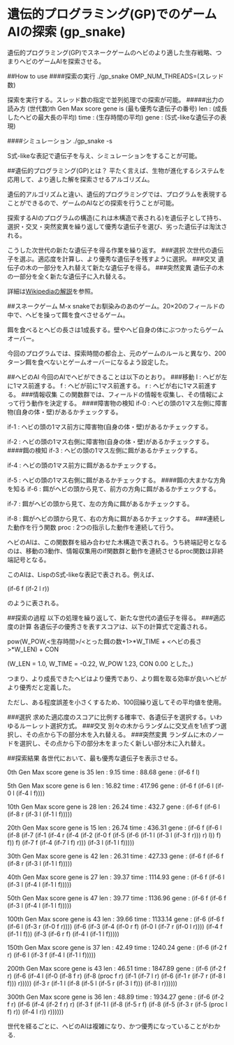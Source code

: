 遺伝的プログラミング(GP)でのゲームAIの探索
(gp_snake)
========

遺伝的プログラミング(GP)でスネークゲームのヘビのより適した生存戦略、つまりヘビのゲームAIを探索させる。

##How to use
####探索の実行
./gp_snake OMP_NUM_THREADS=(スレッド数)

探索を実行する。スレッド数の指定で並列処理での探索が可能。
#####出力の読み方
(世代数)th Gen Max score gene is (最も優秀な遺伝子の番号)	 len : (成長したヘビの最大長の平均)	time : (生存時間の平均)	gene : (S式-likeな遺伝子の表現)

####シミュレーション
./gp_snake -s 

S式-likeな表記で遺伝子を与え、シミュレーションをすることが可能。

##遺伝的プログラミング(GP)とは？
平たく言えば、生物が進化するシステムを応用して、より適した解を探索させるアルゴリズム。

遺伝的アルゴリズムと違い、遺伝的プログラミングでは、プログラムを表現することができるので、ゲームのAIなどの探索を行うことが可能。

探索するAIのプログラムの構造(これは木構造で表される)を遺伝子として持ち、選択・交叉・突然変異を繰り返して優秀な遺伝子を選び、劣った遺伝子は淘汰される。

こうした次世代の新たな遺伝子を得る作業を繰り返す。
###選択
次世代の遺伝子を選ぶ。適応度を計算し、より優秀な遺伝子を残すように選択。
###交叉
遺伝子の木の一部分を入れ替えて新たな遺伝子を得る。
###突然変異
遺伝子の木の一部分を全く新たな遺伝子に入れ替える。

詳細は[Wikipediaの解説](http://ja.wikipedia.org/wiki/%E9%81%BA%E4%BC%9D%E7%9A%84%E3%83%97%E3%83%AD%E3%82%B0%E3%83%A9%E3%83%9F%E3%83%B3%E3%82%B0)を参照。

##スネークゲーム
M-x snakeでお馴染みのあのゲーム。20×20のフィールドの中で、ヘビを操って餌を食べさせるゲーム。

餌を食べるとヘビの長さは1成長する。壁やヘビ自身の体にぶつかったらゲームオーバー。

今回のプログラムでは、探索時間の都合上、元のゲームのルールと異なり、200ターン餌を食べないとゲームオーバーになるよう設定した。

##ヘビのAI
今回のAIでヘビができることは以下のとおり。
###移動
l : ヘビが左に1マス前進する。
f : ヘビが前に1マス前進する。
r : ヘビが右に1マス前進する。
###情報収集
この関数群では、フィールドの情報を収集し、その情報によって行う動作を決定する。
####障害物の検知
if-0 : ヘビの頭の1マス左側に障害物(自身の体・壁)があるかチェックする。

if-1 : ヘビの頭の1マス前方に障害物(自身の体・壁)があるかチェックする。

if-2 : ヘビの頭の1マス右側に障害物(自身の体・壁)があるかチェックする。
####餌の検知
if-3 : ヘビの頭の1マス左側に餌があるかチェックする。

if-4 : ヘビの頭の1マス前方に餌があるかチェックする。

if-5 : ヘビの頭の1マス右側に餌があるかチェックする。
####餌の大まかな方角を知る
if-6 : 餌がヘビの頭から見て、前方の方角に餌があるかチェックする。

if-7 : 餌がヘビの頭から見て、左の方角に餌があるかチェックする。

if-8 : 餌がヘビの頭から見て、右の方角に餌があるかチェックする。
###連続した動作を行う関数
proc : 2つの指示した動作を連続して行う。

ヘビのAIは、この関数群を組み合わせた木構造で表される。うち終端記号となるのは、移動の3動作、情報収集用のif関数群と動作を連続させるproc関数は非終端記号となる。

このAIは、LispのS式-likeな表記で表される。例えば、

(if-6 f (if-2 l r))

のように表される。

##探索の過程
以下の処理を繰り返して、新たな世代の遺伝子を得る。
###適応度の計算
各遺伝子の優秀さを表すスコアは、以下の計算式で定義される。

pow(W_POW,<生存時間>/<とった餌の数+1>*W_TIME + <ヘビの長さ>*W_LEN) + CON

(W_LEN = 1.0, W_TIME = -0.22, W_POW 1.23, CON 0.00 とした。)

つまり、より成長できたヘビはより優秀であり、より餌を取る効率が良いヘビがより優秀だと定義した。

ただし、ある程度誤差を小さくするため、100回繰り返してその平均値を使用。

###選択
求めた適応度のスコアに比例する確率で、各遺伝子を選択する。いわゆるルーレット選択方式。
###交叉
別々の木からランダムに交叉点を1点ずつ選択し、その点から下の部分木を入れ替える。
###突然変異
ランダムに木のノードを選択し、その点から下の部分木をまったく新しい部分木に入れ替え。

##探索結果
各世代において、最も優秀な遺伝子を表示させる。

0th Gen Max score gene is 35	 len : 9.15	time : 88.68	gene : (if-6 f l)

5th Gen Max score gene is 6	 len : 16.82	time : 417.96	gene : (if-6 f (if-6 l (if-0 l (if-4 l f))))

10th Gen Max score gene is 28	 len : 26.24	time : 432.7	gene : (if-6 f (if-6 l (if-8 r (if-3 l (if-1 l f)))))

20th Gen Max score gene is 15	 len : 26.74	time : 436.31	gene : (if-6 f (if-6 l (if-8 (if-7 (if-1 (if-4 r (if-4 (if-2 (if-0 f (if-5 (if-6 (if-1 l (if-3 l (if-3 f r))) r) l)) f) f)) f) (if-7 f (if-4 (if-7 l f) r))) (if-3 l (if-1 l f)))))

30th Gen Max score gene is 42	 len : 26.31	time : 427.33	gene : (if-6 f (if-6 f (if-8 r (if-3 l (if-1 l f)))))

40th Gen Max score gene is 27	 len : 39.37	time : 1114.93	gene : (if-6 f (if-6 l (if-3 l (if-4 l (if-1 l f)))))

50th Gen Max score gene is 47	 len : 39.77	time : 1136.96	gene : (if-6 f (if-6 f (if-3 l (if-4 l (if-1 l f)))))

100th Gen Max score gene is 43	 len : 39.66	time : 1133.14	gene : (if-6 (if-6 f (if-6 l (if-3 r (if-0 f r)))) (if-6 (if-3 (if-4 (if-0 r f) (if-0 l (if-7 r (if-0 l r)))) (if-4 f (if-1 l f))) (if-3 (if-6 r f) (if-4 l (if-1 l f)))))

150th Gen Max score gene is 37	 len : 42.49	time : 1240.24	gene : (if-6 (if-2 f r) (if-6 l (if-3 f (if-4 l (if-1 l f)))))

200th Gen Max score gene is 43	 len : 46.51	time : 1847.89	gene : (if-6 (if-2 f r) (if-6 (if-4 l (if-0 (if-8 f r) (if-8 (proc f r) (if-1 (if-7 l r) (if-6 (if-1 r (if-7 r (if-8 l f))) r))))) (if-3 r (if-1 l (if-8 (if-5 l (if-5 r (if-3 l f))) (if-8 l r))))))

300th Gen Max score gene is 36	 len : 48.89	time : 1934.27	gene : (if-6 (if-2 f r) (if-6 (if-4 (if-2 f r) r) (if-3 f (if-1 l (if-8 (if-5 r f) (if-8 (if-5 (if-3 r (if-5 (proc l f) r)) (if-4 l r)) r))))))


世代を経るごとに、ヘビのAIは複雑になり、かつ優秀になっていることがわかる.
